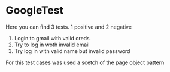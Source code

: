 # GoogleTest
Here you can find 3 tests. 1 positive and 2 negative
1) Login to gmail with valid creds
2) Try to log in woth invalid email
3) Try log in with valid name but invalid password

For this test cases was used a scetch of the page object pattern
